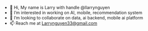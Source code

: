 - 👋 Hi, My name is Larry with handle @llarrynguyen
- 👀 I’m interested in working on AI, mobile, recommendation system
- 💞️ I’m looking to collaborate on data, ai backend, mobile ai platform
- 📫 Reach me at Larrynguyen33@gmail.com
